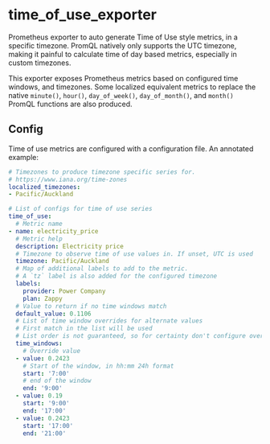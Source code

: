 # time_of_use_exporter

Prometheus exporter to auto generate Time of Use style metrics, in a specific timezone. PromQL natively only supports the UTC timezone, making it painful to calculate time of day based metrics, especially in custom timezones.

This exporter exposes Prometheus metrics based on configured time windows, and timezones. Some localized equivalent metrics to replace the native `minute()`, `hour()`, `day_of_week()`, `day_of_month()`, and `month()` PromQL functions are also produced.

## Config

Time of use metrics are configured with a configuration file. An annotated example:

```yaml
# Timezones to produce timezone specific series for.
# https://www.iana.org/time-zones
localized_timezones:
- Pacific/Auckland

# List of configs for time of use series
time_of_use:
  # Metric name
- name: electricity_price
  # Metric help
  description: Electricity price
  # Timezone to observe time of use values in. If unset, UTC is used
  timezone: Pacific/Auckland
  # Map of additional labels to add to the metric.
  # A `tz` label is also added for the configured timezone
  labels:
    provider: Power Company
    plan: Zappy
  # Value to return if no time windows match
  default_value: 0.1106
  # List of time window overrides for alternate values
  # First match in the list will be used
  # List order is not guaranteed, so for certainty don't configure overlapping windows
  time_windows:
    # Override value
  - value: 0.2423
    # Start of the window, in hh:mm 24h format
    start: '7:00'
    # end of the window
    end: '9:00'
  - value: 0.19
    start: '9:00'
    end: '17:00'
  - value: 0.2423
    start: '17:00'
    end: '21:00'

```
